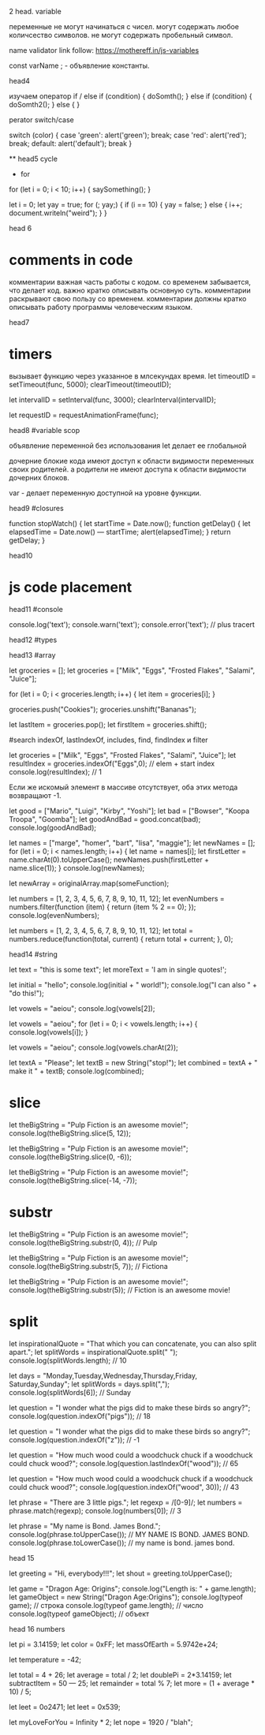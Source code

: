 
2 head. variable

переменные не могут начинаться с чисел.
могут содержать любое количсество символов.
не могут содержать пробельный символ.

name validator link follow:
https://mothereff.in/js-variables

const varName ; - объявление константы.

head4

изучаем оператор if / else
if (condition) {
doSomth();
}
else if (condition) {
doSomth2();
}
else {
}


perator switch/case

switch (color) {
case 'green':
	alert('green');
	break;
case 'red':
	alert('red');
	break;
default:
	alert('default');
	break
}


** head5 cycle

* for

for (let i = 0; i < 10; i++) {
saySomething();
}

let i = 0;
let yay = true;
for (; yay;) {
if (i == 10) {
yay = false;
} else {
i++;
document.writeln("weird");
}
}

head 6
# comments in code

комментарии важная часть работы с кодом.
со временем забывается, что делает код. важно кратко описывать основную суть.
комментарии раскрывают свою пользу со временем. комментарии должны кратко описывать работу программы человеческим языком.


head7
# timers

вызывает функцию через указанное в млсекундах время.
let timeoutID = setTimeout(func, 5000);
clearTimeout(timeoutID);


let intervalID = setInterval(func, 3000);
clearInterval(intervalID);

let requestID = requestAnimationFrame(func);


head8
#variable scop

объявление переменной без использования let делает ее глобальной

дочерние блокие кода имеют доступ к области видимости переменных своих родителей. а родители не имеют доступа к области видимости дочерних блоков.

var - делает переменную доступной на уровне функции.

head9
#closures

function stopWatch() {
let startTime = Date.now();
function getDelay() {
let elapsedTime = Date.now() — startTime;
alert(elapsedTime);
}
return getDelay;
}


head10
# js code placement

head11
#console

console.log('text');
console.warn('text');
console.error('text'); // plus tracert

head12
#types

head13
#array

let groceries = [];
let groceries = ["Milk", "Eggs", "Frosted Flakes", "Salami", "Juice"];

for (let i = 0; i < groceries.length; i++) {
let item = groceries[i];
}

groceries.push("Cookies");
groceries.unshift("Bananas");

let lastItem = groceries.pop();
let firstItem = groceries.shift();

#search
indexOf, lastIndexOf, includes, find, findIndex и filter

let groceries = ["Milk", "Eggs", "Frosted Flakes", "Salami", "Juice"];
let resultIndex = groceries.indexOf("Eggs",0); // elem + start index
console.log(resultIndex); // 1

Если же искомый элемент в массиве отсутствует, оба этих метода
возвращают -1.

let good = ["Mario", "Luigi", "Kirby", "Yoshi"];
let bad = ["Bowser", "Koopa Troopa", "Goomba"];
let goodAndBad = good.concat(bad);
console.log(goodAndBad);

let names = ["marge", "homer", "bart", "lisa", "maggie"];
let newNames = [];
for (let i = 0; i < names.length; i++) {
	let name = names[i];
	let firstLetter = name.charAt(0).toUpperCase();
	newNames.push(firstLetter + name.slice(1));
}
console.log(newNames);

let newArray = originalArray.map(someFunction);

let numbers = [1, 2, 3, 4, 5, 6, 7, 8, 9, 10, 11, 12];
let evenNumbers = numbers.filter(function (item) {
return (item % 2 == 0);
});
console.log(evenNumbers);

let numbers = [1, 2, 3, 4, 5, 6, 7, 8, 9, 10, 11, 12];
let total = numbers.reduce(function(total, current) {
return total + current;
}, 0);

head14
#string

let text = "this is some text";
let moreText = 'I am in single quotes!';

let initial = "hello";
console.log(initial + " world!");
console.log("I can also " + "do this!");

let vowels = "aeiou";
console.log(vowels[2]);

let vowels = "aeiou";
for (let i = 0; i < vowels.length; i++) {
console.log(vowels[i]);
}

let vowels = "aeiou";
console.log(vowels.charAt(2));

let textA = "Please";
let textB = new String("stop!");
let combined = textA + " make it " + textB;
console.log(combined);

# slice
let theBigString = "Pulp Fiction is an awesome movie!";
console.log(theBigString.slice(5, 12));

let theBigString = "Pulp Fiction is an awesome movie!";
console.log(theBigString.slice(0, -6));

let theBigString = "Pulp Fiction is an awesome movie!";
console.log(theBigString.slice(-14, -7));

# substr
let theBigString = "Pulp Fiction is an awesome movie!";
console.log(theBigString.substr(0, 4)); // Pulp

let theBigString = "Pulp Fiction is an awesome movie!";
console.log(theBigString.substr(5, 7)); // Fictiona

let theBigString = "Pulp Fiction is an awesome movie!";
console.log(theBigString.substr(5)); // Fiction is an awesome movie!

# split
let inspirationalQuote = "That which you can concatenate, you can
also split apart.";
let splitWords = inspirationalQuote.split(" ");
console.log(splitWords.length); // 10

let days = "Monday,Tuesday,Wednesday,Thursday,Friday, Saturday,Sunday";
let splitWords = days.split(",");
console.log(splitWords[6]); // Sunday

let question = "I wonder what the pigs did to make these birds so
angry?";
console.log(question.indexOf("pigs")); // 18

let question = "I wonder what the pigs did to make these birds so
angry?";
console.log(question.indexOf("z")); // -1

let question = "How much wood could a woodchuck chuck if
a woodchuck could chuck wood?";
console.log(question.lastIndexOf("wood")); // 65

let question = "How much wood could a woodchuck chuck if
a woodchuck could chuck wood?";
console.log(question.indexOf("wood", 30)); // 43

let phrase = "There are 3 little pigs.";
let regexp = /[0-9]/;
let numbers = phrase.match(regexp);
console.log(numbers[0]); // 3

let phrase = "My name is Bond. James Bond.";
console.log(phrase.toUpperCase()); // MY NAME IS BOND. JAMES BOND.
console.log(phrase.toLowerCase()); // my name is bond. james bond.


head 15

let greeting = "Hi, everybody!!!";
let shout = greeting.toUpperCase();

let game = "Dragon Age: Origins";
console.log("Length is: " + game.length);
let gameObject = new String("Dragon Age:Origins");
console.log(typeof game); // строка
console.log(typeof game.length); // число
console.log(typeof gameObject); // объект


head 16 numbers

let pi = 3.14159;
let color = 0xFF;
let massOfEarth = 5.9742e+24;

let temperature = -42;

let total = 4 + 26;
let average = total / 2;
let doublePi = 2*3.14159;
let subtractItem = 50 — 25;
let remainder = total % 7;
let more = (1 + average * 10) / 5;

let leet = 0o2471;
let leet = 0x539;

let myLoveForYou = Infinity * 2;
let nope = 1920 / "blah";
